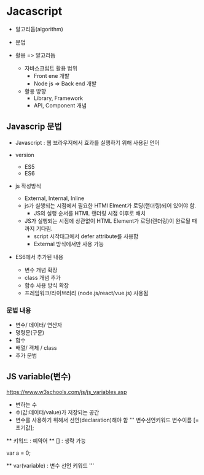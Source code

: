 # Jacascript

- 알고리듬(algorithm)

- 문법
- 활용 => 알고리듬
  - 자바스크립트 활용 범위
    - Front ene 개발
    - Node js => Back end 개발
  - 활용 방향
    - Library, Framework
    - API, Component 개념

## Javascrip 문법

- Javascript : 웹 브라우저에서 효과를 실행하기 위해 사용된 언어
- version

  - ES5
  - ES6

- js 작성방식

  - External, Internal, Inline
  - js가 실행되는 시점에서 필요한 HTMl Elment가 로딩(랜더링)되어 있어야 함.
    - JS의 실행 순서를 HTML 랜더링 시점 이후로 배치
  - JS가 실행되는 시점에 상관없이 HTML Element가 로딩(랜더링)이 완료될 때 까지 기다림.
    - script 시작태그에서 defer attribute를 사용함
    - External 방식에서만 사용 가능

- ES6에서 추가된 내용
  - 변수 개념 확장
  - class 개념 추가
  - 함수 사용 방식 확장
  - 프레임워크/라이브러리 (node.js/react/vue.js) 사용됨

### 문법 내용

- 변수/ 데이터/ 연산자
- 명령문(구문)
- 함수
- 배열/ 객체 / class
- 추가 문법

## JS variable(변수)

https://www.w3schools.com/js/js_variables.asp

- 변하는 수
- 수(값:데이터/value)가 저장되는 공간
- 변수를 사용하기 위해서 선언(declaration)해야 함
  '''
  변수선언키워드 변수이름 [= 초기값];

** 키워드 : 예약어
** [] : 생략 가능

var a = 0;

\*\* var(variable) : 변수 선언 키워드
'''
